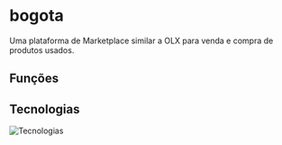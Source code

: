 # bogota
Uma plataforma de Marketplace similar a OLX para venda e compra de produtos usados.

## Funções

## Tecnologias
![Tecnologias](https://go-skill-icons.vercel.app/api/icons?i=html,css,js,bootstrap,nodejs,jquery,socketio,mysql)
